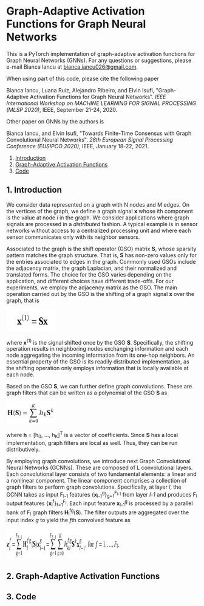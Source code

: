 # Graph-Adaptive Activation Functions for Graph Neural Networks
This is a PyTorch implementation of graph-adaptive activation functions for Graph Neural Networks (GNNs). For any questions or suggestions, please e-mail Bianca Iancu at <bianca.iancu026@gmail.com>.

When using part of this code, please cite the following paper

Bianca Iancu, Luana Ruiz, Alejandro Ribeiro, and Elvin Isufi, "Graph-Adaptive Activation Functions for Graph Neural Networks". *IEEE International Workshop on MACHINE LEARNING FOR SIGNAL PROCESSING (MLSP 2020)*, IEEE, September 21-24, 2020.

Other paper on GNNs by the authors is

Bianca Iancu, and Elvin Isufi, "Towards Finite-Time Consensus with Graph Convolutional Neural Networks". *28th European Signal Processing Conference (EUSIPCO 2020)*, IEEE, January 18-22, 2021.

1. [Introduction](#intro)
2. [Graph-Adaptive Activation Functions](#ga)
3. [Code](#code)

<a name="intro"></a>
## 1. Introduction

We consider data represented on a graph with N nodes and M edges. On the vertices of the graph, we define a graph signal **x** whose *i*th component is the value at node *i* in the graph. We consider applications where graph signals are processed in a *distributed* fashion. A typical example is in sensor networks without access to a centralized processing unit and where each sensor communicates only with its neighbor sensors. 

Associated to the graph is the shift operator (GSO) matrix **S**, whose sparsity pattern matches the graph structure. That is, **S**  has non-zero values only for the entries associated to edges in the graph. Commonly used GSOs include the adjacency matrix, the graph Laplacian, and their normalized and translated forms. The choice for the GSO varies depending on the application, and different choices have different trade-offs. For our experiments, we employ the adjacency matrix as the GSO. The main operation carried out by the GSO is the shifting of a graph signal **x** over the graph, that is

<img src="images/shift.png" width="130" height="60" />

where **x**<sup>(1)</sup> is the signal shifted once by the GSO **S**. Specifically, the shifting operation results in neighboring nodes exchanging information and each node aggregating the incoming information from its one-hop neighbors. An essential property of the GSO is its readily distributed implementation, as the shifting operation only employs information that is locally available at each node.

Based on the GSO **S**, we can further define graph convolutions. These are graph filters that can be written as a polynomial of the GSO **S** as

<img src="images/graph_convolution.png" width="130" height="60" />

where **h** = \[h<sub>0</sub>, ..., h<sub>K</sub>\]<sup>T</sup> is a vector of coefficients. Since **S** has a local implementation, graph filters are local as well. Thus, they can be run distributively.

By employing graph convolutions, we introduce next Graph Convolutional Neural Networks (GCNNs). These are composed of L convolutional layers. Each convolutional layer consists of two fundamental elements: a linear and a nonlinear component. The linear component comprises a collection of graph filters to perform graph convolutions. Specifically, at layer *l*, the GCNN takes as input F<sub>l-1</sub> features {**x**<sub>l-1</sub><sup>g</sup>}<sub>g=1</sub><sup>F<sub>l-1</sub></sup> from layer *l-1* and produces F<sub>l</sub> output features {**x**<sub>l</sub><sup>f</sup>}<sub>f=1</sub><sup>F<sub>l</sub></sup>. Each input feature **x**<sub>l-1</sub><sup>g</sup> is processed by a parallel bank of F<sub>l</sub> graph filters **H**<sub>l</sub><sup>fg</sup>(**S**). The filter outputs are aggregated over the input index *g* to yield the *f*th convolved feature as 

<img src="images/gcnn_convolved_feature.png" width="300" height="80"  />

<a name="ga"></a>
## 2. Graph-Adaptive Activation Functions

<a name="code"></a>
## 3. Code

